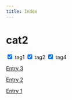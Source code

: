 ```yaml
---
title: Index
---
```


# cat2
<input type="checkbox" id="tag1" checked>
<label for="tag1">tag1</label>
<input type="checkbox" id="tag2" checked>
<label for="tag2">tag2</label>
<input type="checkbox" id="tag4" checked>
<label for="tag4">tag4</label>
<p class="tag1 tag2 tag4"><a href="./entry3.html">Entry 3</a></p>
<p class="tag1 tag2"><a href="./entry2.html">Entry 2</a></p>
<p class="tag1 tag2"><a href="./entry1.html">Entry 1</a></p>